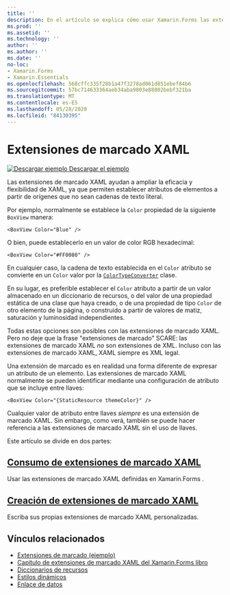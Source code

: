 ```yaml
---
title: ''
description: En el artículo se explica cómo usar Xamarin.Forms las extensiones de marcado XAML para ampliar la eficacia y flexibilidad de XAML, permitiendo que los atributos de elemento se establezcan a partir de orígenes que no sean cadenas de texto literal.
ms.prod: ''
ms.assetid: ''
ms.technology: ''
author: ''
ms.author: ''
ms.date: ''
no-loc:
- Xamarin.Forms
- Xamarin.Essentials
ms.openlocfilehash: 568cffc335f28b1a47f3278ad061d851ebef84b6
ms.sourcegitcommit: 57bc714633364aeb34aba9803e88802bebf321ba
ms.translationtype: MT
ms.contentlocale: es-ES
ms.lasthandoff: 05/28/2020
ms.locfileid: "84130395"
---
```

# <a name="xaml-markup-extensions"></a>Extensiones de marcado XAML

[![Descargar ejemplo](~/media/shared/download.png) Descargar el ejemplo](https://docs.microsoft.com/samples/xamarin/xamarin-forms-samples/xaml-markupextensions)

Las extensiones de marcado XAML ayudan a ampliar la eficacia y flexibilidad de XAML, ya que permiten establecer atributos de elementos a partir de orígenes que no sean cadenas de texto literal.

Por ejemplo, normalmente se establece la `Color` propiedad de la siguiente `BoxView` manera:

```xaml
<BoxView Color="Blue" />
```

O bien, puede establecerlo en un valor de color RGB hexadecimal:

```xaml
<BoxView Color="#FF0080" />
```

En cualquier caso, la cadena de texto establecida en el `Color` atributo se convierte en un `Color` valor por la [`ColorTypeConverter`](xref:Xamarin.Forms.ColorTypeConverter) clase.

En su lugar, es preferible establecer el `Color` atributo a partir de un valor almacenado en un diccionario de recursos, o del valor de una propiedad estática de una clase que haya creado, o de una propiedad de tipo `Color` de otro elemento de la página, o construido a partir de valores de matiz, saturación y luminosidad independientes.

Todas estas opciones son posibles con las extensiones de marcado XAML. Pero no deje que la frase "extensiones de marcado" SCARE: las extensiones de marcado XAML *no* son extensiones de XML. Incluso con las extensiones de marcado XAML, XAML siempre es XML legal.

Una extensión de marcado es en realidad una forma diferente de expresar un atributo de un elemento. Las extensiones de marcado XAML normalmente se pueden identificar mediante una configuración de atributo que se incluye entre llaves:

```xaml
<BoxView Color="{StaticResource themeColor}" />
```

Cualquier valor de atributo entre llaves *siempre* es una extensión de marcado XAML. Sin embargo, como verá, también se puede hacer referencia a las extensiones de marcado XAML sin el uso de llaves.

Este artículo se divide en dos partes:

## <a name="consuming-xaml-markup-extensions"></a>[Consumo de extensiones de marcado XAML](consuming.md)  

Usar las extensiones de marcado XAML definidas en Xamarin.Forms .

## <a name="creating-xaml-markup-extensions"></a>[Creación de extensiones de marcado XAML](creating.md)

Escriba sus propias extensiones de marcado XAML personalizadas.

## <a name="related-links"></a>Vínculos relacionados

- [Extensiones de marcado (ejemplo)](https://docs.microsoft.com/samples/xamarin/xamarin-forms-samples/xaml-markupextensions)
- [Capítulo de extensiones de marcado XAML del Xamarin.Forms libro](~/xamarin-forms/creating-mobile-apps-xamarin-forms/summaries/chapter10.md)
- [Diccionarios de recursos](~/xamarin-forms/xaml/resource-dictionaries.md)
- [Estilos dinámicos](~/xamarin-forms/user-interface/styles/dynamic.md)
- [Enlace de datos](~/xamarin-forms/app-fundamentals/data-binding/index.md)
